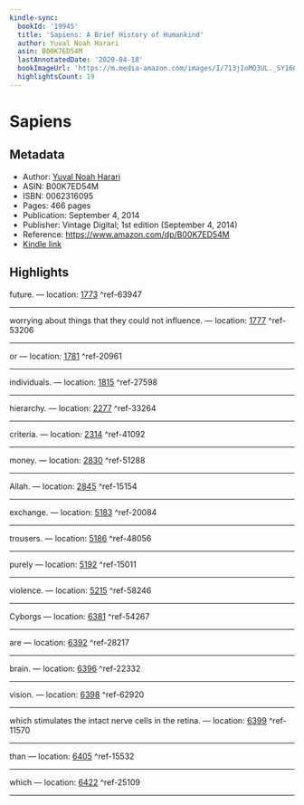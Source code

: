```yaml
---
kindle-sync:
  bookId: '19945'
  title: 'Sapiens: A Brief History of Humankind'
  author: Yuval Noah Harari
  asin: B00K7ED54M
  lastAnnotatedDate: '2020-04-18'
  bookImageUrl: 'https://m.media-amazon.com/images/I/713jIoMO3UL._SY160.jpg'
  highlightsCount: 19
---
```

# Sapiens
## Metadata
* Author: [Yuval Noah Harari](https://www.amazon.com/Yuval-Noah-Harari/e/B00J21BCIW/ref=dp_byline_cont_ebooks_1)
* ASIN: B00K7ED54M
* ISBN: 0062316095
* Pages: 466 pages
* Publication: September 4, 2014
* Publisher: Vintage Digital; 1st edition (September 4, 2014)
* Reference: https://www.amazon.com/dp/B00K7ED54M
* [Kindle link](kindle://book?action=open&asin=B00K7ED54M)

## Highlights
future. — location: [1773](kindle://book?action=open&asin=B00K7ED54M&location=1773) ^ref-63947

---
worrying about things that they could not influence. — location: [1777](kindle://book?action=open&asin=B00K7ED54M&location=1777) ^ref-53206

---
or — location: [1781](kindle://book?action=open&asin=B00K7ED54M&location=1781) ^ref-20961

---
individuals. — location: [1815](kindle://book?action=open&asin=B00K7ED54M&location=1815) ^ref-27598

---
hierarchy. — location: [2277](kindle://book?action=open&asin=B00K7ED54M&location=2277) ^ref-33264

---
criteria. — location: [2314](kindle://book?action=open&asin=B00K7ED54M&location=2314) ^ref-41092

---
money. — location: [2830](kindle://book?action=open&asin=B00K7ED54M&location=2830) ^ref-51288

---
Allah. — location: [2845](kindle://book?action=open&asin=B00K7ED54M&location=2845) ^ref-15154

---
exchange. — location: [5183](kindle://book?action=open&asin=B00K7ED54M&location=5183) ^ref-20084

---
trousers. — location: [5186](kindle://book?action=open&asin=B00K7ED54M&location=5186) ^ref-48056

---
purely — location: [5192](kindle://book?action=open&asin=B00K7ED54M&location=5192) ^ref-15011

---
violence. — location: [5215](kindle://book?action=open&asin=B00K7ED54M&location=5215) ^ref-58246

---
Cyborgs — location: [6381](kindle://book?action=open&asin=B00K7ED54M&location=6381) ^ref-54267

---
are — location: [6392](kindle://book?action=open&asin=B00K7ED54M&location=6392) ^ref-28217

---
brain. — location: [6396](kindle://book?action=open&asin=B00K7ED54M&location=6396) ^ref-22332

---
vision. — location: [6398](kindle://book?action=open&asin=B00K7ED54M&location=6398) ^ref-62920

---
which stimulates the intact nerve cells in the retina. — location: [6399](kindle://book?action=open&asin=B00K7ED54M&location=6399) ^ref-11570

---
than — location: [6405](kindle://book?action=open&asin=B00K7ED54M&location=6405) ^ref-15532

---
which — location: [6422](kindle://book?action=open&asin=B00K7ED54M&location=6422) ^ref-25109

---
